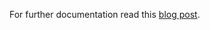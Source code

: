 For further documentation read this [blog post](http://blog.sequenceiq.com/blog/2014/10/28/datalake-cloudbreak/).

